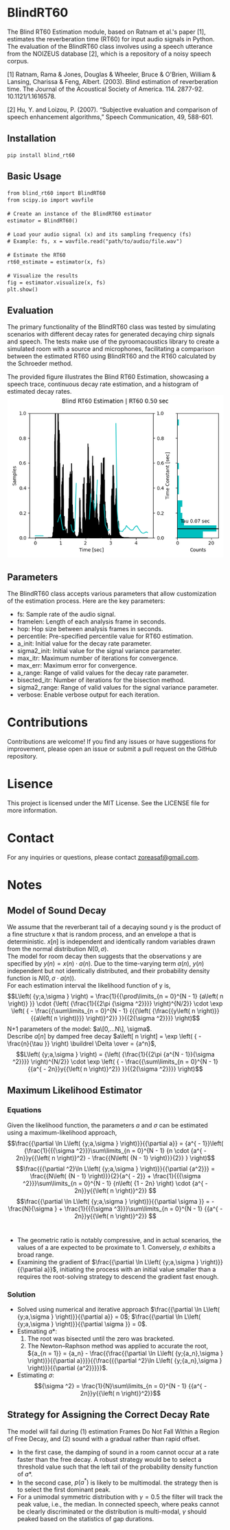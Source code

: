 # BlindRT60
The Blind RT60 Estimation module, based on Ratnam et al.'s paper [1], estimates the reverberation time (RT60) for input audio signals in Python.
The evaluation of the BlindRT60 class involves using a speech utterance from the NOIZEUS database [2], which is a repository of a noisy speech corpus. 

[1] Ratnam, Rama & Jones, Douglas & Wheeler, Bruce & O'Brien, William & Lansing, Charissa & Feng, Albert. (2003). Blind estimation of reverberation time. The Journal of the Acoustical Society of America. 114. 2877-92. 10.1121/1.1616578. 

[2] Hu, Y. and Loizou, P. (2007). “Subjective evaluation and comparison of speech enhancement algorithms,” Speech Communication, 49, 588-601.

## Installation
```
pip install blind_rt60
```

## Basic Usage
```
from blind_rt60 import BlindRT60
from scipy.io import wavfile

# Create an instance of the BlindRT60 estimator
estimator = BlindRT60()

# Load your audio signal (x) and its sampling frequency (fs)
# Example: fs, x = wavfile.read("path/to/audio/file.wav")

# Estimate the RT60
rt60_estimate = estimator(x, fs)

# Visualize the results
fig = estimator.visualize(x, fs)
plt.show()
```

## Evaluation
The primary functionality of the BlindRT60 class was tested by simulating scenarios with different decay rates for generated decaying chirp signals and speech. The tests make use of the pyroomacoustics library to create a simulated room with a source and microphones, facilitating a comparison between the estimated RT60 using BlindRT60 and the RT60 calculated by the Schroeder method.

The provided figure illustrates the Blind RT60 Estimation, showcasing a speech trace, continuous decay rate estimation, and a histogram of estimated decay rates. 
<br/>
![RT60](supplementary_material/graphs/BlindRT60.png)


## Parameters
The BlindRT60 class accepts various parameters that allow customization of the estimation process. Here are the key parameters:

* fs: Sample rate of the audio signal.
* framelen: Length of each analysis frame in seconds.
* hop: Hop size between analysis frames in seconds.
* percentile: Pre-specified percentile value for RT60 estimation.
* a_init: Initial value for the decay rate parameter.
* sigma2_init: Initial value for the signal variance parameter.
* max_itr: Maximum number of iterations for convergence.
* max_err: Maximum error for convergence.
* a_range: Range of valid values for the decay rate parameter.
* bisected_itr: Number of iterations for the bisection method.
* sigma2_range: Range of valid values for the signal variance parameter.
* verbose: Enable verbose output for each iteration.

# Contributions
Contributions are welcome! If you find any issues or have suggestions for improvement, please open an issue or submit a pull request on the GitHub repository.

# Lisence
This project is licensed under the MIT License. See the LICENSE file for more information.

# Contact
For any inquiries or questions, please contact zoreasaf@gmail.com.


# Notes

## Model of Sound Decay
We assume that the reverberant tail of a decaying sound
y is the product of a fine structure x that is random process, and an envelope a that is deterministic. $x\left[ n \right]$ is independent and identically random variables drawn from the normal distribution $N\left( {0,\sigma } \right)$.
<br/>
The model for room decay then suggests that the observations y are specified by $y\left( n \right) = x\left( n \right) \cdot a\left( n \right)$.
Due to the time-varying term $a\left( n \right)$, $y\left( n \right)$ independent but not identically distributed, and their probability density function is $N\left( {0,\sigma  \cdot a\left( n \right)} \right)$.
<br/>
For each estimation interval the likelihood function of y is,
$$L\left( {y;a,\sigma } \right) = \frac{1}{{\prod\limits_{n = 0}^{N - 1} {a\left( n \right)} }} \cdot {\left( {\frac{1}{{2\pi {\sigma ^2}}}} \right)^{N/2}} \cdot \exp \left( { - \frac{{\sum\limits_{n = 0}^{N - 1} {{{\left( {\frac{{y\left( n \right)}}{{a\left( n \right)}}} \right)}^2}} }}{{2{\sigma ^2}}}} \right)$$
N+1 parameters of the model: $a\[0,...N\], \sigma$.
<br/>
Describe $a[n]$ by damped free decay $a\left[ n \right] = \exp \left( { - \frac{n}{\tau }} \right) \buildrel \Delta \over = {a^n}$,
$$L\left( {y;a,\sigma } \right) = {\left( {\frac{1}{{2\pi {a^{N - 1}}{\sigma ^2}}}} \right)^{N/2}} \cdot \exp \left( { - \frac{{\sum\limits_{n = 0}^{N - 1} {{a^{ - 2n}}y{{\left( n \right)}^2}} }}{{2{\sigma ^2}}}} \right)$$

## Maximum Likelihood Estimator
### Equations
Given the likelihood function, the parameters $a$ and $\sigma$ can be estimated using a maximum-likelihood approach,
$$\frac{{\partial \ln L\left( {y;a,\sigma } \right)}}{{\partial a}} = {a^{ - 1}}\left( {\frac{1}{{{\sigma ^2}}}\sum\limits_{n = 0}^{N - 1} {n \cdot {a^{ - 2n}}y{{\left( n \right)}^2} - \frac{{N\left( {N - 1} \right)}}{2}} } \right)$$
$$\frac{{{\partial ^2}\ln L\left( {y;a,\sigma } \right)}}{{\partial {a^2}}} = \frac{{N\left( {N - 1} \right)}}{2}{a^{ - 2}} + \frac{1}{{{\sigma ^2}}}\sum\limits_{n = 0}^{N - 1} {n\left( {1 - 2n} \right) \cdot {a^{ - 2n}}y{{\left( n \right)}^2}} $$
$$\frac{{\partial \ln L\left( {y;a,\sigma } \right)}}{{\partial \sigma }} =  - \frac{N}{\sigma } + \frac{1}{{{\sigma ^3}}}\sum\limits_{n = 0}^{N - 1} {{a^{ - 2n}}y{{\left( n \right)}^2}} $$
<br/>
* The geometric ratio is notably compressive, and in actual scenarios, the values of a are expected to be proximate to 1. Conversely, $\sigma$ exhibits a broad range. 
* Examining the gradient of $\frac{{\partial \ln L\left( {y;a,\sigma } \right)}}{{\partial a}}$, initiating the process with an initial value smaller than a requires the root-solving strategy to descend the gradient fast enough.

### Solution
* Solved using numerical and iterative approach $\frac{{\partial \ln L\left( {y;a,\sigma } \right)}}{{\partial a}} = 0$; $\frac{{\partial \ln L\left( {y;a,\sigma } \right)}}{{\partial \sigma }} = 0$.
* Estimating $a*$:
	1. The root was bisected until the zero was bracketed.
	2. The Newton–Raphson method was applied to accurate the root, ${a_{n = 1}} = {a_n} - \frac{{\frac{{\partial \ln L\left( {y;{a_n},\sigma } \right)}}{{\partial a}}}}{{\frac{{{\partial ^2}\ln L\left( {y;{a_n},\sigma } \right)}}{{\partial {a^2}}}}}$.
* Estimating $\sigma$:
	$${\sigma ^2} = \frac{1}{N}\sum\limits_{n = 0}^{N - 1} {{a^{ - 2n}}y{{\left( n \right)}^2}}$$

## Strategy for Assigning the Correct Decay Rate

The model will fail during (1) estimation Frames Do Not Fall Within a Region of Free Decay, and (2) sound with a gradual rather than rapid offset.

* In the first case, the damping of sound in a room cannot occur at a rate faster than the free decay. A robust strategy would be to select a threshold value such that the left tail of the probability density function of $a*$.
* In the second case, $p(a^*)$ is likely to be multimodal. the strategy then is to select the first dominant peak.
* For a unimodal symmetric distribution with $\gamma = 0.5$ the filter will track the peak value, i.e., the median. In connected speech, where peaks cannot be clearly discriminated or the distribution is multi-modal, $\gamma$ should peaked based on the statistics of gap durations.




